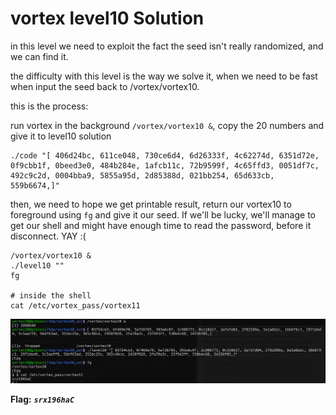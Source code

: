 # vortex level10 Solution

in this level we need to exploit the fact the seed isn't really randomized, and we can find it.

the difficulty with this level is the way we solve it, when we need to be fast when input the seed back to /vortex/vortex10.

this is the process:

run vortex in the background `/vortex/vortex10 &`, copy the 20 numbers and give it to level10 solution 
```
./code "[ 406d24bc, 611ce048, 730ce6d4, 6d26333f, 4c62274d, 6351d72e, 0f9cbb1f, 0beed3e0, 484b284e, 1afcb11c, 72b9599f, 4c65ffd3, 0051df7c, 492c9c2d, 0004bba9, 5855a95d, 2d85388d, 021bb254, 65d633cb, 559b6674,]"
```
then, we need to hope we get printable result, return our vortex10 to foreground using `fg` and give it our seed. If we'll be lucky, we'll manage to get our shell and might have enough time to read the password, before it disconnect. YAY :(

```
/vortex/vortex10 &
./level10 ""
fg

# inside the shell
cat /etc/vortex_pass/vortex11 
```

![image](./images/level10.png)

**Flag:** ***`srx196haC`***